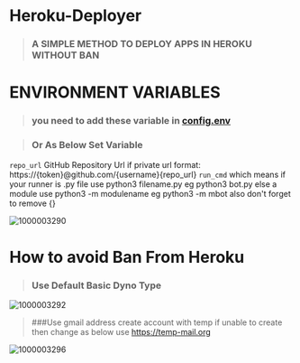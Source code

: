 # Heroku-Deployer
>### A SIMPLE METHOD TO DEPLOY APPS IN HEROKU WITHOUT BAN

# ENVIRONMENT VARIABLES
>###  you need to add these variable in [config.env](https://github.com/Masterolic/Heroku-Deployer/blob/main/config.env)

>### Or As Below Set Variable

`repo_url`  GitHub Repository Url
if private url format:
https://{token}@github.com/{username}{repo_url}
`run_cmd` which means if your runner is .py file use python3 filename.py eg python3 bot.py else a module use python3 -m modulename eg python3 -m mbot 
also don't forget to remove {}

![1000003290](https://github.com/Masterolic/Heroku-Deployer/assets/93469093/575d32ae-d58a-4a65-8691-ab866df72308)




#  How to avoid Ban From Heroku 


>### Use Default Basic Dyno Type
>
![1000003292](https://github.com/Masterolic/Heroku-Deployer/assets/93469093/5770b8dc-d98b-45c9-9907-93abc05c705e)

>###Use gmail address create account with temp if unable to create then change as below use https://temp-mail.org
>
![1000003296](https://github.com/Masterolic/Heroku-Deployer/assets/93469093/1328d2b0-a926-476d-a876-a47229b2e790)

